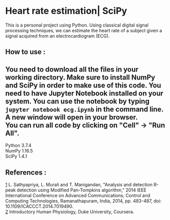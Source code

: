 # Heart rate estimation| SciPy
This is a personal project using Python. Using classical digital signal processing techniques, we can estimate the heart rate of a subject given a signal acquired from an electrocardiogram (ECG).  

## How to use :
You need to download all the files in your working directory. Make sure to install NumPy and SciPy in order to make use of this code. 
You need to have Jupyter Notebook installed on your system. You can use the notebook by typing `jupyter notebook ecg.ipynb` in the command line. A new window will open in your browser.  
You can run all code by clicking on "Cell" -> "Run All".
----
Python 3.7.4  
NumPy 1.16.5  
SciPy 1.4.1  

## References :
[1](https://ieeexplore.ieee.org/abstract/document/7019490) L. Sathyapriya, L. Murali and T. Manigandan, "Analysis and detection R-peak detection using Modified Pan-Tompkins algorithm," 2014 IEEE International Conference on Advanced Communications, Control and Computing Technologies, Ramanathapuram, India, 2014, pp. 483-487, doi: 10.1109/ICACCCT.2014.7019490.  
[2](https://www.coursera.org/learn/physiology) Introductory Human Physiology, Duke University, Coursera.

